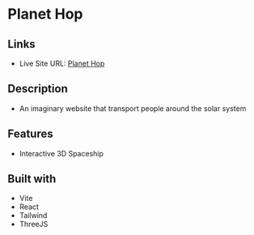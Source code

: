 # Planet Hop

## Links

- Live Site URL: [Planet Hop](https://planet-hop-b1380.web.app)

## Description

- An imaginary website that transport people around the solar system

## Features

- Interactive 3D Spaceship

## Built with

- Vite
- React
- Tailwind
- ThreeJS
